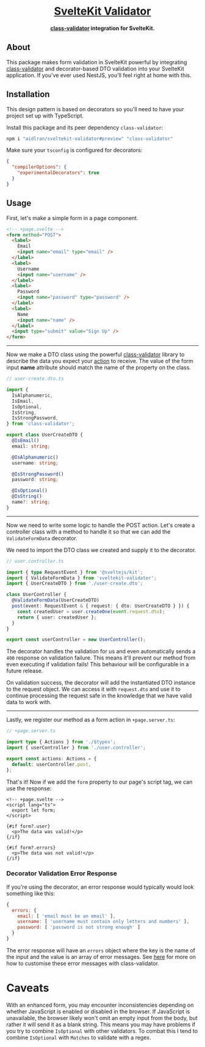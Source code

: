 <div align=center>

# [SvelteKit Validator](https://github.com/aidlran/sveltekit-validator)

**[class-validator](https://github.com/typestack/class-validator) integration for SvelteKit.**

</div>

## About

This package makes form validation in SvelteKit powerful by integrating [class-validator](https://github.com/typestack/class-validator) and decorator-based DTO validation into your SvelteKit application. If you've ever used NestJS, you'll feel right at home with this.

## Installation

This design pattern is based on decorators so you'll need to have your project set up with TypeScript.

Install this package and its peer dependency `class-validator`:

```sh
npm i "aidlran/sveltekit-validator#preview" "class-validator"
```

Make sure your `tsconfig` is configured for decorators:

```json
{
  "compilerOptions": {
    "experimentalDecorators": true
  }
}
```

## Usage

First, let's make a simple form in a page component.

```html
<!-- +page.svelte -->
<form method="POST">
  <label>
    Email
    <input name="email" type="email" />
  </label>
  <label>
    Username
    <input name="username" />
  </label>
  <label>
    Password
    <input name="password" type="password" />
  </label>
  <label>
    Name
    <input name="name" />
  </label>
  <input type="submit" value="Sign Up" />
</form>
```

---

Now we make a DTO class using the powerful [class-validator](https://github.com/typestack/class-validator) library to describe the data you expect your [action](https://kit.svelte.dev/docs/form-actions) to receive. The value of the form input **name** attribute should match the name of the property on the class.

```ts
// user-create.dto.ts

import {
  IsAlphanumeric,
  IsEmail,
  IsOptional,
  IsString,
  IsStrongPassword,
} from 'class-validator';

export class UserCreateDTO {
  @IsEmail()
  email: string;

  @IsAlphanumeric()
  username: string;

  @IsStrongPassword()
  password: string;

  @IsOptional()
  @IsString()
  name?: string;
}
```

---

Now we need to write some logic to handle the POST action. Let's create a controller class with a method to handle it so that we can add the `ValidateFormData` decorator.

We need to import the DTO class we created and supply it to the decorator.

```ts
// user.controller.ts

import { type RequestEvent } from '@sveltejs/kit';
import { ValidateFormData } from 'sveltekit-validator';
import { UserCreateDTO } from './user-create.dto';

class UserController {
  @ValidateFormData(UserCreateDTO)
  post(event: RequestEvent & { request: { dto: UserCreateDTO } }) {
    const createdUser = user.createOne(event.request.dto);
    return { user: createdUser };
  }
}

export const userController = new UserController();
```

The decorator handles the validation for us and even automatically sends a `400` response on validation failure. This means it'll prevent our method from even executing if validation fails! This behaviour will be configurable in a future release.

On validation success, the decorator will add the instantiated DTO instance to the request object. We can access it with `request.dto` and use it to continue processing the request safe in the knowledge that we have valid data to work with.

---

Lastly, we register our method as a form action in `+page.server.ts`:

```ts
// +page.server.ts

import type { Actions } from './$types';
import { userController } from './user.controller';

export const actions: Actions = {
  default: userController.post,
};
```

That's it! Now if we add the `form` property to our page's script tag, we can use the response:

```svelte
<!-- +page.svelte -->
<script lang="ts">
  export let form;
</script>

{#if form?.user}
  <p>The data was valid!</p>
{/if}

{#if form?.errors}
  <p>The data was not valid!</p>
{/if}
```

### Decorator Validation Error Response

If you're using the decorator, an error response would typically would look something like this:

```js
{
  errors: {
    email: [ 'email must be an email' ],
    username: [ 'username must contain only letters and numbers' ],
    password: [ 'password is not strong enough' ]
  }
}
```

The error response will have an `errors` object where the key is the name of the input and the value is an array of error messages. See [here](https://github.com/typestack/class-validator#validation-messages) for more on how to customise these error messages with class-validator.

# Caveats

With an enhanced form, you may encounter inconsistencies depending on whether JavaScript is enabled or disabled in the browser. If JavaScript is unavailable, the browser likely won't omit an empty input from the body, but rather it will send it as a blank string. This means you may have problems if you try to combine `IsOptional` with other validators. To combat this I tend to combine `IsOptional` with `Matches` to validate with a regex.
